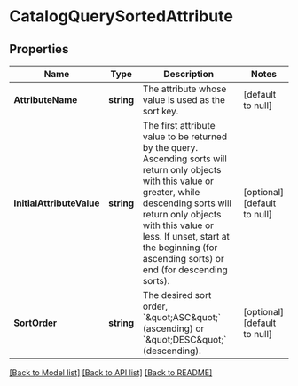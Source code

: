 # CatalogQuerySortedAttribute

## Properties
Name | Type | Description | Notes
------------ | ------------- | ------------- | -------------
**AttributeName** | **string** | The attribute whose value is used as the sort key. | [default to null]
**InitialAttributeValue** | **string** | The first attribute value to be returned by the query. Ascending sorts will return only objects with this value or greater, while descending sorts will return only objects with this value or less. If unset, start at the beginning (for ascending sorts) or end (for descending sorts). | [optional] [default to null]
**SortOrder** | **string** | The desired sort order, &#x60;\&quot;ASC\&quot;&#x60; (ascending) or &#x60;\&quot;DESC\&quot;&#x60; (descending). | [optional] [default to null]

[[Back to Model list]](../README.md#documentation-for-models) [[Back to API list]](../README.md#documentation-for-api-endpoints) [[Back to README]](../README.md)


